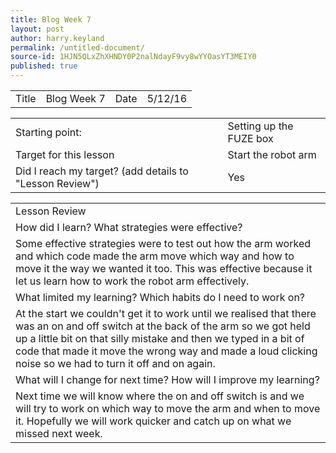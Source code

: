 ```yaml
---
title: Blog Week 7
layout: post
author: harry.keyland
permalink: /untitled-document/
source-id: 1HJN5QLxZhXHNDY0P2nalNdayF9vy8wYYOasYT3MEIY0
published: true
---
```

<table>
  <tr>
    <td>Title</td>
    <td>Blog Week 7</td>
    <td>Date</td>
    <td>5/12/16</td>
  </tr>
</table>


<table>
  <tr>
    <td>Starting point:</td>
    <td>Setting up the FUZE box</td>
  </tr>
  <tr>
    <td>Target for this lesson</td>
    <td>Start the robot arm</td>
  </tr>
  <tr>
    <td>Did I reach my target? 
(add details to "Lesson Review")</td>
    <td> Yes</td>
  </tr>
</table>


<table>
  <tr>
    <td>Lesson Review</td>
  </tr>
  <tr>
    <td>How did I learn? What strategies were effective?</td>
  </tr>
  <tr>
    <td>Some effective strategies were to test out how the arm worked and which code made the arm move which way and how to move it the way we wanted it too. This was effective because it let us learn how to work the robot arm effectively. </td>
  </tr>
  <tr>
    <td>What limited my learning? Which habits do I need to work on?</td>
  </tr>
  <tr>
    <td>At the start we couldn't get it to work until we realised that there was an on and off switch at the back of the arm so we got held up a little bit on that silly mistake and then we typed in a bit of code that made it move the wrong way and made a loud clicking noise so we had to turn it off and on again.</td>
  </tr>
  <tr>
    <td>What will I change for next time? How will I improve my learning?</td>
  </tr>
  <tr>
    <td>Next time we will know where the on and off switch is and we will try to work on which way to move the arm and when to move it. Hopefully we will work quicker and catch up on what we missed next week. </td>
  </tr>
</table>


